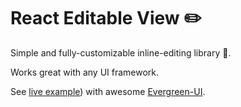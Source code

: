 # React Editable View ✏️

Simple and fully-customizable inline-editing library 🤗.

Works great with any UI framework.

See [live example](https://codesandbox.io/embed/reacteditablefieldexample-ee4kr)) with awesome [Evergreen-UI](https://evergreen.segment.com/).
